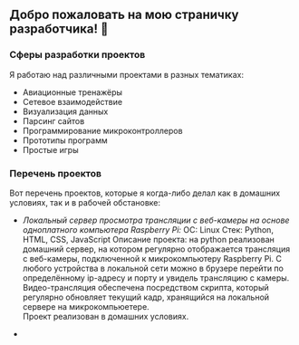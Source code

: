 ## Добро пожаловать на мою страничку разработчика! 👋

### Сферы разработки проектов
Я работаю над различными проектами в разных тематиках:
* Авиационные тренажёры
* Сетевое взаимодействие
* Визуализация данных
* Парсинг сайтов
* Программирование микроконтроллеров
* Прототипы программ
* Простые игры

### Перечень проектов
Вот перечень проектов, которые я когда-либо делал как в домашних условиях, так и в рабочей обстановке:
* *Локальный сервер просмотра трансляции с веб-камеры на основе одноплатного компьютера Raspberry Pi:*
ОС: Linux
Стек: Python, HTML, CSS, JavaScript
Описание проекта:
на python реализован домашний сервер, на котором регулярно отображается трансляция с веб-камеры, подключенной к микрокомпьютеру Raspberry Pi.
С любого устройства в локальной сети можно в брузере перейти по определённому ip-адресу и порту и увидель трансляцию с камеры.
Видео-трансляция обеспечена посредством скрипта, который регулярно обновляет текущий кадр, хранящийся на локальной сервере на микрокомпьюетере.\
Проект реализован в домашних условиях.

* 


<!--
**raduma142/raduma142** is a ✨ _special_ ✨ repository because its `README.md` (this file) appears on your GitHub profile.

Here are some ideas to get you started:

- 🔭 I’m currently working on ...
- 🌱 I’m currently learning ...
- 👯 I’m looking to collaborate on ...
- 🤔 I’m looking for help with ...
- 💬 Ask me about ...
- 📫 How to reach me: ...
- 😄 Pronouns: ...
- ⚡ Fun fact: ...
-->
